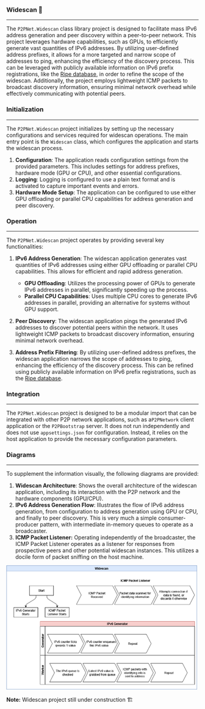 ﻿---
uid: p2pnetwidescan
---

### Widescan 📡

---

The `P2PNet.Widescan` class library project is designed to facilitate mass IPv6 address generation and peer discovery within a peer-to-peer network. This project leverages hardware capabilities, such as GPUs, to efficiently generate vast quantities of IPv6 addresses. By utilizing user-defined address prefixes, it allows for a more targeted and narrow scope of addresses to ping, enhancing the efficiency of the discovery process. This can be leveraged with publicly available information on IPv6 prefix registrations, like the [Ripe database](https://apps.db.ripe.net/db-web-ui/query), in order to refine the scope of the widescan. Additionally, the project employs lightweight ICMP packets to broadcast discovery information, ensuring minimal network overhead while effectively communicating with potential peers.

### Initialization

---

The `P2PNet.Widescan` project initializes by setting up the necessary configurations and services required for widescan operations. The main entry point is the `Widescan` class, which configures the application and starts the widescan process.

1. **Configuration**: The application reads configuration settings from the provided parameters. This includes settings for address prefixes, hardware mode (GPU or CPU), and other essential configurations.
2. **Logging**: Logging is configured to use a plain text format and is activated to capture important events and errors.
3. **Hardware Mode Setup**: The application can be configured to use either GPU offloading or parallel CPU capabilities for address generation and peer discovery.

### Operation

---

The `P2PNet.Widescan` project operates by providing several key functionalities:

1. **IPv6 Address Generation**: The widescan application generates vast quantities of IPv6 addresses using either GPU offloading or parallel CPU capabilities. This allows for efficient and rapid address generation.

   - **GPU Offloading**: Utilizes the processing power of GPUs to generate IPv6 addresses in parallel, significantly speeding up the process.
   - **Parallel CPU Capabilities**: Uses multiple CPU cores to generate IPv6 addresses in parallel, providing an alternative for systems without GPU support.
2. **Peer Discovery**: The widescan application pings the generated IPv6 addresses to discover potential peers within the network. It uses lightweight ICMP packets to broadcast discovery information, ensuring minimal network overhead.
3. **Address Prefix Filtering**: By utilizing user-defined address prefixes, the widescan application narrows the scope of addresses to ping, enhancing the efficiency of the discovery process. This can be refined using publicly available information on IPv6 prefix registrations, such as the [Ripe database](https://apps.db.ripe.net/db-web-ui/query).

### Integration

---

The `P2PNet.Widescan` project is designed to be a modular import that can be integrated with other P2P network applications, such as a`P2PNetwork` client application or the `P2PBootstrap` server. It does not run independently and does not use `appsettings.json` for configuration. Instead, it relies on the host application to provide the necessary configuration parameters.

### Diagrams

---

To supplement the information visually, the following diagrams are provided:

1. **Widescan Architecture**: Shows the overall architecture of the widescan application, including its interaction with the P2P network and the hardware components (GPU/CPU).
2. **IPv6 Address Generation Flow**: Illustrates the flow of IPv6 address generation, from configuration to address generation using GPU or CPU, and finally to peer discovery. This is very much a simple consumer-producer pattern, with intermediate in-memory queues to operate as a broadcaster.
3. **ICMP Packet Listener:** Operating independently of the broadcaster, the ICMP Packet Listener operates as a listener for responses from prospective peers and other potential widescan instances. This utilizes a docile form of packet sniffing on the host machine.

<p>
    <img src="https://raw.githubusercontent.com/realChrisDeBon/P2PNet/refs/heads/master/misc/Widescan.png" width="500" height="325" alt="widescan chart">
</p>

**Note:** Widescan project still under construction 🏗️